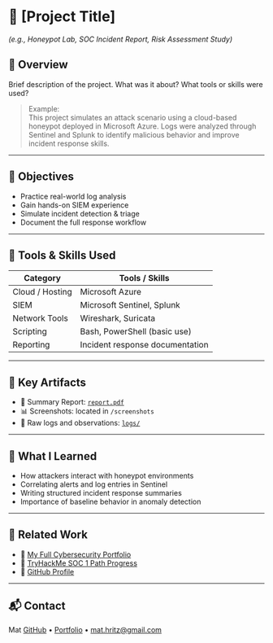 # 🔐 [Project Title]  
*(e.g., Honeypot Lab, SOC Incident Report, Risk Assessment Study)*

## 📄 Overview
Brief description of the project. What was it about? What tools or skills were used?

> Example:  
> This project simulates an attack scenario using a cloud-based honeypot deployed in Microsoft Azure. Logs were analyzed through Sentinel and Splunk to identify malicious behavior and improve incident response skills.

---

## 🎯 Objectives

- Practice real-world log analysis
- Gain hands-on SIEM experience
- Simulate incident detection & triage
- Document the full response workflow

---

## 🧰 Tools & Skills Used

| Category          | Tools / Skills                          |
|-------------------|------------------------------------------|
| Cloud / Hosting   | Microsoft Azure                          |
| SIEM              | Microsoft Sentinel, Splunk              |
| Network Tools     | Wireshark, Suricata                      |
| Scripting         | Bash, PowerShell (basic use)             |
| Reporting         | Incident response documentation          |

---

## 📑 Key Artifacts

- 📄 Summary Report: [`report.pdf`](./report.pdf)  
- 📊 Screenshots: located in `/screenshots`  
- 📁 Raw logs and observations: [`logs/`](./logs)

---

## 📌 What I Learned

- How attackers interact with honeypot environments
- Correlating alerts and log entries in Sentinel
- Writing structured incident response summaries
- Importance of baseline behavior in anomaly detection

---

## 🔗 Related Work

- 📁 [My Full Cybersecurity Portfolio](http://bit.ly/mat-cyber-portfolio)
- 🧪 [TryHackMe SOC 1 Path Progress](#)
- 📌 [GitHub Profile](https://github.com/ZeroTrustAccess)

---

## 📬 Contact

Mat
[GitHub](https://github.com/ZeroTrustAccess) • [Portfolio](http://bit.ly/mat-cyber-portfolio) • mat.hritz@gmail.com
